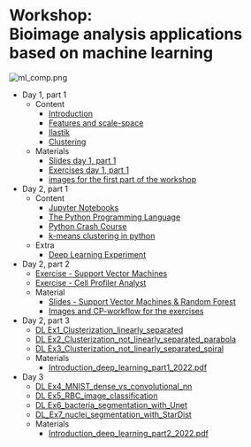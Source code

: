 # Workshop: <br> Bioimage analysis applications based on machine learning 

![ml_comp.png](https://dev.mri.cnrs.fr/attachments/download/2599/ml_comp.png)

<div class="begin-examples"></div>

* Day 1, part 1
  * Content
    * [Introduction](./slides_day1.revealjs.htm#/1)
    * [Features and scale-space](./slides_day1.revealjs.htm#/2/2)
    * [Ilastik](./slides_day1.revealjs.htm#/5/2)
    * [Clustering](./slides_day1.revealjs.htm#/6)
  * Materials 
    * [Slides day 1, part 1](./slides_day1.revealjs.htm)
    * [Exercises day 1, part 1](https://github.com/MontpellierRessourcesImagerie/mri-workshop-machine-learning/blob/master/day01/part01/exercises.pdf)
    * [images for the first part of the workshop](http://dev.mri.cnrs.fr/attachments/download/2404/images.zip)
* Day 2, part 1
  * Content
    * [Jupyter Notebooks](https://colab.research.google.com/github/MontpellierRessourcesImagerie/python_in_an_hour/blob/master/PIAH_01_jupyter.ipynb)
    * [The Python Programming Language](https://colab.research.google.com/github/MontpellierRessourcesImagerie/python_in_an_hour/blob/master/PIAH_02_python.ipynb)
    * [Python Crash Course](https://colab.research.google.com/github/MontpellierRessourcesImagerie/python_in_an_hour/blob/master/PIAH_03_crash.ipynb)
    * [k-means clustering in python](https://colab.research.google.com/github/MontpellierRessourcesImagerie/python_in_an_hour/blob/master/PIAH_04_cluster.ipynb)
  * Extra
    * [Deep Learning Experiment](https://github.com/MontpellierRessourcesImagerie/DL_EXP_PC/wiki)  
* Day 2, part 2
  * [Exercise - Support Vector Machines](https://drive.google.com/drive/folders/146RcSKZcMH_nt5SFaQ6EK0E0Ls444TlW?usp=sharing)
  * [Exercise - Cell Profiler Analyst](https://github.com/MontpellierRessourcesImagerie/mri-workshop-machine-learning/raw/master/rf/translocation-activity.pdf)
  * Material
     * [Slides - Support Vector Machines & Random Forest](./intro.html)  
     * [Images and CP-workflow for the exercises](https://github.com/MontpellierRessourcesImagerie/mri-workshop-machine-learning/tree/master/rf/cp) 
* Day 2, part 3
  * [DL Ex1_Clusterization_linearly_separated](https://colab.research.google.com/github/MontpellierRessourcesImagerie/mri-workshop-machine-learning/blob/master/day02/Deep_learning_part_1/Ex1_Clusterization_linearly_separated.ipynb)
  * [DL Ex2_Clusterization_not_linearly_separated_parabola](https://colab.research.google.com/github/MontpellierRessourcesImagerie/mri-workshop-machine-learning/blob/master/day02/Deep_learning_part_1/Ex2_Clusterization_not_linearly_separated_parabola.ipynb)
  * [DL Ex3_Clusterization_not_linearly_separated_spiral](https://colab.research.google.com/github/MontpellierRessourcesImagerie/mri-workshop-machine-learning/blob/master/day02/Deep_learning_part_1/Ex3_Clusterization_not_linearly_separated_spiral.ipynb)
  * Materials
    * [Introduction_deep_learning_part1_2022.pdf](https://github.com/MontpellierRessourcesImagerie/mri-workshop-machine-learning/raw/master/day02/Deep_learning_part_1/Introduction_deep_learning_part1_2022.pdf)
* Day 3 
  * [DL Ex4_MNIST_dense_vs_convolutional_nn](https://colab.research.google.com/github/MontpellierRessourcesImagerie/mri-workshop-machine-learning/blob/masterday03/Deep_learning_part_2/Ex4_MNIST_dense_vs_convolutional_nn.ipynb)
  * [DL Ex5_RBC_image_classification](https://colab.research.google.com/github/MontpellierRessourcesImagerie/mri-workshop-machine-learning/blob/master/day03/Deep_learning_part_2/Ex5_RBC_image_classification.ipynb)
  * [DL Ex6_bacteria_segmentation_with_Unet](https://colab.research.google.com/github/MontpellierRessourcesImagerie/mri-workshop-machine-learning/blob/master/day03/Deep_learning_part_2/Ex6_bacteria_segmentation_unet.ipynb)
  * [DL_Ex7_nuclei_segmentation_with_StarDist](https://colab.research.google.com/github/MontpellierRessourcesImagerie/mri-workshop-machine-learning/blob/master/day03/Deep_learning_part_2/Ex7_nuclei_segmentation_stardist.ipynb)
  * Materials
    * [Introduction_deep_learning_part2_2022.pdf](https://github.com/MontpellierRessourcesImagerie/mri-workshop-machine-learning/raw/master/day03/Deep_learning_part_2/Introduction_deep_learning_part2_2022.pdf) 

<div class="end-examples"></div>
